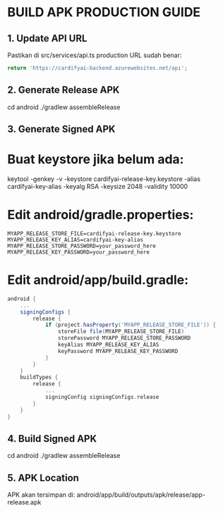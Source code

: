# BUILD APK PRODUCTION GUIDE

## 1. Update API URL
Pastikan di src/services/api.ts production URL sudah benar:
```typescript
return 'https://cardifyai-backend.azurewebsites.net/api';
```

## 2. Generate Release APK
cd android
./gradlew assembleRelease

## 3. Generate Signed APK
# Buat keystore jika belum ada:
keytool -genkey -v -keystore cardifyai-release-key.keystore -alias cardifyai-key-alias -keyalg RSA -keysize 2048 -validity 10000

# Edit android/gradle.properties:
```
MYAPP_RELEASE_STORE_FILE=cardifyai-release-key.keystore
MYAPP_RELEASE_KEY_ALIAS=cardifyai-key-alias
MYAPP_RELEASE_STORE_PASSWORD=your_password_here
MYAPP_RELEASE_KEY_PASSWORD=your_password_here
```

# Edit android/app/build.gradle:
```gradle
android {
    ...
    signingConfigs {
        release {
            if (project.hasProperty('MYAPP_RELEASE_STORE_FILE')) {
                storeFile file(MYAPP_RELEASE_STORE_FILE)
                storePassword MYAPP_RELEASE_STORE_PASSWORD
                keyAlias MYAPP_RELEASE_KEY_ALIAS
                keyPassword MYAPP_RELEASE_KEY_PASSWORD
            }
        }
    }
    buildTypes {
        release {
            ...
            signingConfig signingConfigs.release
        }
    }
}
```

## 4. Build Signed APK
cd android
./gradlew assembleRelease

## 5. APK Location
APK akan tersimpan di:
android/app/build/outputs/apk/release/app-release.apk

